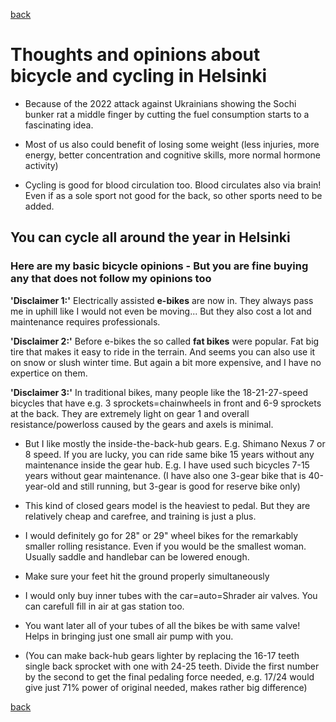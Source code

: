 [back](README.md)
# Thoughts and opinions about bicycle and cycling in Helsinki

* Because of the 2022 attack against Ukrainians showing the Sochi bunker rat a middle finger by cutting the fuel consumption starts to a fascinating idea.

* Most of us also could benefit of losing some weight (less injuries, more energy, better concentration and cognitive skills, more normal hormone activity)

* Cycling is good for blood circulation too. Blood circulates also via brain! Even if as a sole sport not good for the back, so other sports need to be added.

## You can cycle all around the year in Helsinki
### Here are my basic bicycle opinions - But you are fine buying any that does not follow my opinions too

**'Disclaimer 1:'**  Electrically assisted **e-bikes** are now in. They always pass me in uphill like I would not even be moving... But they also cost a lot and maintenance requires professionals.

**'Disclaimer 2:'** Before e-bikes the so called **fat bikes** were popular. Fat big tire that makes it easy to ride in the terrain. And seems you can also use it on snow or slush winter time. But again a bit more expensive, and I have no expertice on them.

**'Disclaimer 3:'** In traditional bikes, many people like the 18-21-27-speed bicycles that have e.g. 3 sprockets=chainwheels in front and 6-9 sprockets at the back. They are extremely light on gear 1 and overall resistance/powerloss caused by the gears and axels is minimal.

* But I like mostly the inside-the-back-hub gears. E.g. Shimano Nexus 7 or 8 speed. If you are lucky, you can ride same bike 15 years without any maintenance inside the gear hub. E.g. I have used such bicycles 7-15 years without gear maintenance. (I have also one 3-gear bike that is 40-year-old and still running, but 3-gear is good for reserve bike only)

* This kind of closed gears model is the heaviest to pedal. But they are relatively cheap and carefree, and training is just a plus. 

* I would definitely go for 28" or 29" wheel bikes for the remarkably smaller rolling resistance. Even if you would be the smallest woman. Usually saddle and handlebar can be lowered enough.

* Make sure your feet hit the ground properly simultaneously

* I would only buy inner tubes with the car=auto=Shrader air valves. You can carefull fill in air at gas station too.

* You want later all of your tubes of all the bikes be with same valve! Helps in bringing just one small air pump with you.

* (You can make back-hub gears lighter by replacing the 16-17 teeth single back sprocket with one with 24-25 teeth. Divide the first number by the second to get the final pedaling force needed, e.g. 17/24 would give just 71% power of original needed, makes rather big difference)

[back](README.md)